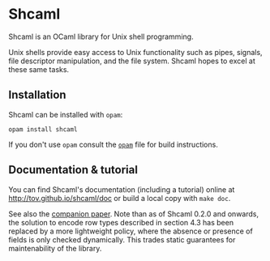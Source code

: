 # Shcaml

Shcaml is an OCaml library for Unix shell programming.

Unix shells provide easy access to Unix functionality such as pipes, signals,
file descriptor manipulation, and the file system. Shcaml hopes to excel at
these same tasks.

## Installation

Shcaml can be installed with `opam`:

    opam install shcaml

If you don't use `opam` consult the [`opam`](opam) file for build
instructions.

## Documentation & tutorial

You can find Shcaml's documentation (including a tutorial) online at
http://tov.github.io/shcaml/doc or build a local copy with `make
doc`.

See also the [companion
paper](http://users.eecs.northwestern.edu/%7Ejesse/pubs/caml-shcaml/). Note than
as of Shcaml 0.2.0 and onwards, the solution to encode row types described in
section 4.3 has been replaced by a more lightweight policy, where the absence or
presence of fields is only checked dynamically. This trades static guarantees
for maintenability of the library.
